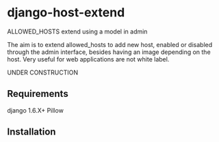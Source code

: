 django-host-extend
==================

ALLOWED_HOSTS extend using a model in admin

The aim is to extend allowed_hosts to add new host, enabled or disabled through the admin interface, besides having an image depending on the host. Very useful for web applications are not white label.

UNDER CONSTRUCTION

Requirements
------------
django 1.6.X+
Pillow

Installation
------------
